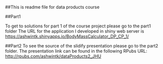 ##This is readme file for data products course

##Part1

To get to solutions for part 1 of the course project please go to the part1 folder
The URL for the application I developed in shiny web server is https://ashwintk.shinyapps.io/BodyMassCalculator_DP_CP_1/

##Part2
To see the source of the slidify presentation please go to the part2 folder.
The presentation link can be found in the following RPubs URL: http://rpubs.com/ashwintk/dataProducts2_JHU